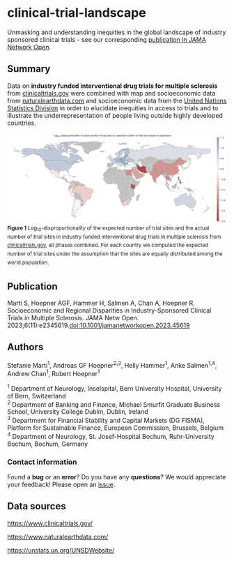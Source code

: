 # clinical-trial-landscape
Unmasking and understanding inequities in the global landscape of industry sponsored clinical trials - see our corresponding [publication in JAMA Network Open](https://jamanetwork.com/journals/jamanetworkopen/fullarticle/2812364).

## Summary
Data on **industry funded interventional drug trials for multiple sclerosis** from [clinicaltrials.gov](https://www.clinicaltrials.gov/ "clinicaltrials.gov") were combined with map and socioeconomic data from [naturalearthdata.com](https://www.naturalearthdata.com/) and socioeconomic data from the [United Nations Statistics Division](https://unstats.un.org/UNSDWebsite/) in order to elucidate inequities in access to trials and to illustrate the underrepresentation of people living outside highly developed countries.

![Log-disproportionality of trial sites per capita, all phases](figures/log10_disproportionality_all_phases.png?raw=true "Log-disproportionality of trial sites per capita, all phases")
<sup>**Figure 1** Log<sub>10</sub>-disproportionality of the expected number of trial sites and the actual number of trial sites in industry funded interventional drug trials in multiple sclerosis from [clinicaltrials.gov](https://www.clinicaltrials.gov/ "clinicaltrials.gov"), all phases combined. For each country we computed the expected number of trial sites under the assumption that the sites are equally distributed among the world population.</sup>

## Publication
Marti S, Hoepner AGF, Hammer H, Salmen A, Chan A, Hoepner R. Socioeconomic and Regional Disparities in Industry-Sponsored Clinical Trials in Multiple Sclerosis. JAMA Netw Open. 2023;6(11):e2345619.[doi:10.1001/jamanetworkopen.2023.45619](https://jamanetwork.com/journals/jamanetworkopen/fullarticle/2812364)

## Authors
Stefanie Marti<sup>1</sup>, Andreas GF Hoepner<sup>2,3</sup>, Helly Hammer<sup>1</sup>, Anke Salmen<sup>1,4</sup>, Andrew Chan<sup>1</sup>, Robert Hoepner<sup>1</sup>

<sup>1</sup> Department of Neurology, Inselspital, Bern University Hospital, University of Bern, Switzerland\
<sup>2</sup> Department of Banking and Finance, Michael Smurfit Graduate Business School, University College Dublin, Dublin, Ireland\
<sup>3</sup> Department for Financial Stability and Capital Markets (DG FISMA), Platform for Sustainable Finance, European Commission, Brussels, Belgium\
<sup>4</sup> Department of Neurology, St. Josef-Hospital Bochum, Ruhr-University Bochum, Bochum, Germany

### Contact information
Found a **bug** or an **error**? Do you have any **questions**? We would appreciate your feedback! Please open an [issue](https://github.com/drstrupf/clinical-trial-landscape/issues).

## Data sources
https://www.clinicaltrials.gov/

https://www.naturalearthdata.com/

https://unstats.un.org/UNSDWebsite/
